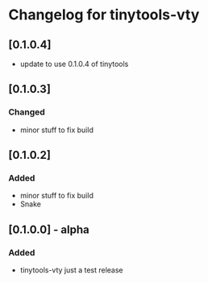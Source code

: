 # Changelog for tinytools-vty


## [0.1.0.4]
- update to use 0.1.0.4 of tinytools

## [0.1.0.3]
### Changed
- minor stuff to fix build

## [0.1.0.2]
### Added
- minor stuff to fix build
- Snake

## [0.1.0.0] - alpha
### Added
- tinytools-vty just a test release
